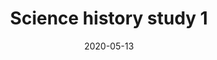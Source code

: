 ---
layout: post
title:  "Science history study 1"
date:   2020-05-13
excerpt: ""
tag:
- blog
- silofox
comments: true
feature: https://github.com/siloFoX/siloFoX.github.io/blob/master/images/science-history/science-history-feature.jpg?raw=true
---